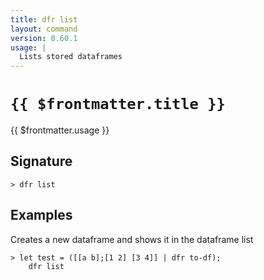 ```yaml
---
title: dfr list
layout: command
version: 0.60.1
usage: |
  Lists stored dataframes
---
```


# `{{ $frontmatter.title }}`

<div style='white-space: pre-wrap;'>{{ $frontmatter.usage }}</div>

## Signature

`> dfr list `

## Examples

Creates a new dataframe and shows it in the dataframe list

```shell
> let test = ([[a b];[1 2] [3 4]] | dfr to-df);
    dfr list
```
